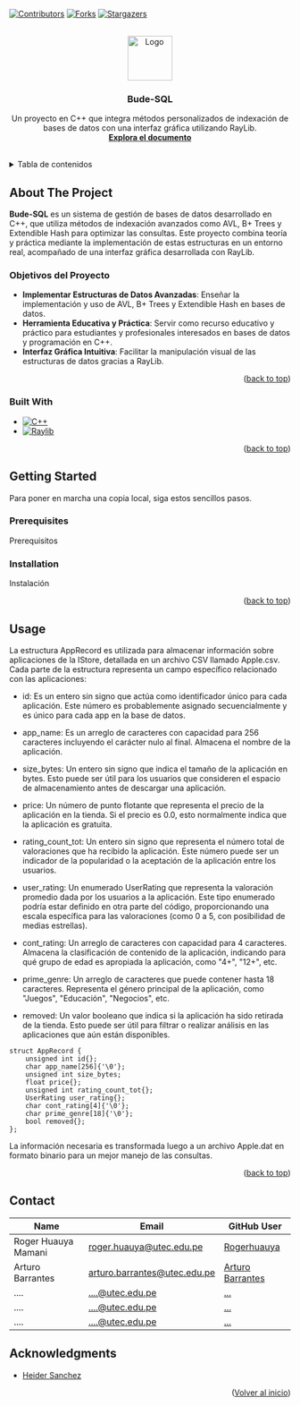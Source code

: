 <a name="readme-top"></a>
[![Contributors][contributors-shield]][contributors-url]
[![Forks][forks-shield]][forks-url]
[![Stargazers][stars-shield]][stars-url]


<br />
<div align="center">  
  <a href="https://github.com/RogerHuauya/bude-sql"> <!-- URL DEL REPO-->
    <img src="images/logo.png" alt="Logo" width="80" height="80">
  </a>

<h3 align="center">Bude-SQL</h3>

  <p align="center">
    Un proyecto en C++ que integra métodos personalizados de indexación de bases de datos con una interfaz gráfica utilizando RayLib.
    <br />
    <a href="https://github.com/RogerHuauya/bude-sql"><strong>Explora el documento</strong></a>
    <br />
    <br />
</div>



<!-- TABLE OF CONTENTS -->
<details>
  <summary>Tabla de contenidos</summary>
  <ol>
    <li>
      <a href="#about-the-project">Sobre el proyecto</a>
      <ul>
        <li><a href="#built-with">Construido con </a></li>
      </ul>
    </li>
    <li>
      <a href="#getting-started">Getting Started</a>
      <ul>
        <li><a href="#prerequisites">Prerequisitos</a></li>
        <li><a href="#installation">Instalación</a></li>
      </ul>
    </li>
    <li><a href="#usage">Uso</a></li>
    <li><a href="#contact">Miembros</a></li>
    <li><a href="#acknowledgments">Agradecimientos</a></li>
  </ol>
</details>



<!-- ABOUT THE PROJECT -->
## About The Project

<!-- [![Product Name Screen Shot][product-screenshot]](https://example.com) -->

**Bude-SQL** es un sistema de gestión de bases de datos desarrollado en C++, que utiliza métodos de indexación avanzados como AVL, B+ Trees y Extendible Hash para optimizar las consultas. Este proyecto combina teoría y práctica mediante la implementación de estas estructuras en un entorno real, acompañado de una interfaz gráfica desarrollada con RayLib.

### Objetivos del Proyecto

- **Implementar Estructuras de Datos Avanzadas**: Enseñar la implementación y uso de AVL, B+ Trees y Extendible Hash en bases de datos.
- **Herramienta Educativa y Práctica**: Servir como recurso educativo y práctico para estudiantes y profesionales interesados en bases de datos y programación en C++.
- **Interfaz Gráfica Intuitiva**: Facilitar la manipulación visual de las estructuras de datos gracias a RayLib.

<p align="right">(<a href="#readme-top">back to top</a>)</p>



### Built With

* [![C++][C++-img]][C++-url]
* [![Raylib][Raylib-img]][Raylib-url]

<p align="right">(<a href="#readme-top">back to top</a>)</p>



<!-- GETTING STARTED -->
## Getting Started

Para poner en marcha una copia local, siga estos sencillos pasos.

### Prerequisites

Prerequisitos

### Installation

Instalación

<p align="right">(<a href="#readme-top">back to top</a>)</p>



<!-- USAGE EXAMPLES -->
## Usage

La estructura AppRecord es utilizada para almacenar información sobre aplicaciones de la IStore, detallada en un archivo CSV llamado Apple.csv. Cada parte de la estructura representa un campo específico relacionado con las aplicaciones:

* id: Es un entero sin signo que actúa como identificador único para cada aplicación. Este número es probablemente asignado secuencialmente y es único para cada app en la base de datos.

* app_name: Es un arreglo de caracteres con capacidad para 256 caracteres incluyendo el carácter nulo al final. Almacena el nombre de la aplicación.

* size_bytes: Un entero sin signo que indica el tamaño de la aplicación en bytes. Esto puede ser útil para los usuarios que consideren el espacio de almacenamiento antes de descargar una aplicación.

* price: Un número de punto flotante que representa el precio de la aplicación en la tienda. Si el precio es 0.0, esto normalmente indica que la aplicación es gratuita.

* rating_count_tot: Un entero sin signo que representa el número total de valoraciones que ha recibido la aplicación. Este número puede ser un indicador de la popularidad o la aceptación de la aplicación entre los usuarios.

* user_rating: Un enumerado UserRating que representa la valoración promedio dada por los usuarios a la aplicación. Este tipo enumerado podría estar definido en otra parte del código, proporcionando una escala específica para las valoraciones (como 0 a 5, con posibilidad de medias estrellas).

* cont_rating: Un arreglo de caracteres con capacidad para 4 caracteres. Almacena la clasificación de contenido de la aplicación, indicando para qué grupo de edad es apropiada la aplicación, como "4+", "12+", etc.

* prime_genre: Un arreglo de caracteres que puede contener hasta 18 caracteres. Representa el género principal de la aplicación, como "Juegos", "Educación", "Negocios", etc.

* removed: Un valor booleano que indica si la aplicación ha sido retirada de la tienda. Esto puede ser útil para filtrar o realizar análisis en las aplicaciones que aún están disponibles.
```{c++}
struct AppRecord {
    unsigned int id{};
    char app_name[256]{'\0'};
    unsigned int size_bytes;
    float price{};
    unsigned int rating_count_tot{};
    UserRating user_rating{};
    char cont_rating[4]{'\0'};
    char prime_genre[18]{'\0'};
    bool removed{};
};
```
La información necesaria es transformada luego a un archivo Apple.dat en formato binario para un mejor manejo de las consultas.

<p align="right">(<a href="#readme-top">back to top</a>)</p>

<!-- CONTACT -->
## Contact

| Name            | Email                     | GitHub User    |
|-----------------|---------------------------|----------------|
| Roger Huauya Mamani | roger.huauya@utec.edu.pe | [Rogerhuauya](https://github.com/Rogerhuauya) |
| Arturo Barrantes | arturo.barrantes@utec.edu.pe | [Arturo Barrantes](https://github.com/xkal1bur) |
| .... | ....@utec.edu.pe | [...](https://github.com/xkal1bur) |
| .... | ....@utec.edu.pe | [...](https://github.com/xkal1bur) |
| .... | ....@utec.edu.pe | [...](https://github.com/xkal1bur) |


<!-- ACKNOWLEDGMENTS -->
## Acknowledgments

* [Heider Sanchez](https://github.com/heidersanchez)

<p align="right">(<a href="#readme-top">Volver al inicio</a>)</p>



<!-- MARKDOWN LINKS & IMAGES -->
<!-- https://www.markdownguide.org/basic-syntax/#reference-style-links -->
[contributors-shield]: https://img.shields.io/github/contributors/RogerHuauya/bude-sql.svg?style=for-the-badge
[contributors-url]: https://github.com/RogerHuauya/bude-sql/graphs/contributors
[forks-shield]: https://img.shields.io/github/forks/RogerHuauya/bude-sql.svg?style=for-the-badge
[forks-url]: https://github.com/RogerHuauya/bude-sql/network/members
[stars-shield]: https://img.shields.io/github/stars/RogerHuauya/bude-sql.svg?style=for-the-badge
[stars-url]: https://github.com/RogerHuauya/bude-sql/stargaz
[product-screenshot]: images/screenshot.png
[Raylib-url]: https://www.raylib.com/
[Raylib-img]: https://img.shields.io/badge/Raylib-000000?style=for-the-badge&logo=raylib&logoColor=white
[C++-url]: https://isocpp.org/
[C++-img]: https://img.shields.io/badge/C%2B%2B-00599C?style=for-the-badge&logo=c%2B%2B&logoColor=white
